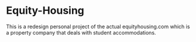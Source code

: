 # Equity-Housing
This is a redesign personal project of  the actual equityhousing.com which is a property  company that deals with student accommodations.

